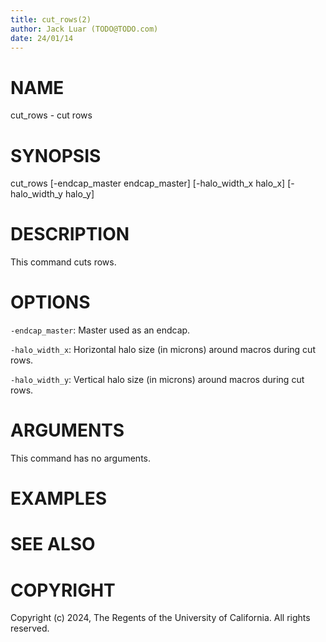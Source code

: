 ```yaml
---
title: cut_rows(2)
author: Jack Luar (TODO@TODO.com)
date: 24/01/14
---
```


# NAME

cut_rows - cut rows

# SYNOPSIS

cut_rows 
    [-endcap_master endcap_master]
    [-halo_width_x halo_x]
    [-halo_width_y halo_y]


# DESCRIPTION

This command cuts rows.

# OPTIONS

`-endcap_master`:  Master used as an endcap.

`-halo_width_x`:  Horizontal halo size (in microns) around macros during cut rows.

`-halo_width_y`:  Vertical halo size (in microns) around macros during cut rows.

# ARGUMENTS

This command has no arguments.

# EXAMPLES

# SEE ALSO

# COPYRIGHT

Copyright (c) 2024, The Regents of the University of California. All rights reserved.
